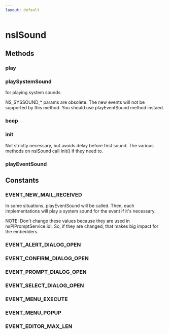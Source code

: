 ```yaml
---
layout: default
---
```


# nsISound #

## Methods ##

### play ###

### playSystemSound ###

for playing system sounds

NS_SYSSOUND_* params are obsolete. The new events will not be supported by
this method.  You should use playEventSound method instaed.


### beep ###

### init ###

Not strictly necessary, but avoids delay before first sound.
The various methods on nsISound call Init() if they need to.


### playEventSound ###

## Constants ##

### EVENT_NEW_MAIL_RECEIVED ###

In some situations, playEventSound will be called.  Then, each
implementations will play a system sound for the event if it's necessary.

NOTE: Don't change these values because they are used in
nsPIPromptService.idl. So, if they are changed, that makes big impact for
the embedders.


### EVENT_ALERT_DIALOG_OPEN ###

### EVENT_CONFIRM_DIALOG_OPEN ###

### EVENT_PROMPT_DIALOG_OPEN ###

### EVENT_SELECT_DIALOG_OPEN ###

### EVENT_MENU_EXECUTE ###

### EVENT_MENU_POPUP ###

### EVENT_EDITOR_MAX_LEN ###
